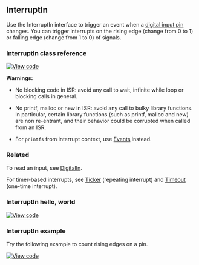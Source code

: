## InterruptIn

Use the InterruptIn interface to trigger an event when a [digital input pin](/docs/v5.6/reference/digitalin.html) changes. You can trigger interrupts on the rising edge (change from 0 to 1) or falling edge (change from 1 to 0) of signals.

### InterruptIn class reference

[![View code](https://www.mbed.com/embed/?type=library)](https://os.mbed.com/docs/v5.6/mbed-os-api-doxy/classmbed_1_1_interrupt_in.html)

**Warnings:**

* No blocking code in ISR: avoid any call to wait, infinite while loop or blocking calls in general.

* No printf, malloc or new in ISR: avoid any call to bulky library functions. In particular, certain library functions (such as printf, malloc and new) are non re-entrant, and their behavior could be corrupted when called from an ISR.

* For `printfs` from interrupt context, use [Events](/docs/v5.6/reference/event.html) instead.

### Related

To read an input, see [DigitalIn](/docs/v5.6/reference/digitalin.html).

For timer-based interrupts, see [Ticker](/docs/v5.6/reference/ticker.html) (repeating interrupt) and [Timeout](/docs/v5.6/reference/timeout.html) (one-time interrupt).

### InterruptIn hello, world

[![View code](https://www.mbed.com/embed/?url=https://os.mbed.com/teams/mbed_example/code/InterruptIn_HelloWorld/)](https://os.mbed.com/teams/mbed_example/code/InterruptIn_HelloWorld/file/f729f0421740/main.cpp)

### InterruptIn example

Try the following example to count rising edges on a pin.

[![View code](https://www.mbed.com/embed/?url=https://os.mbed.com/teams/mbed_example/code/InterruptIn_ex_1/)](https://os.mbed.com/teams/mbed_example/code/InterruptIn_ex_1/file/8c7b073576c5/main.cpp)
